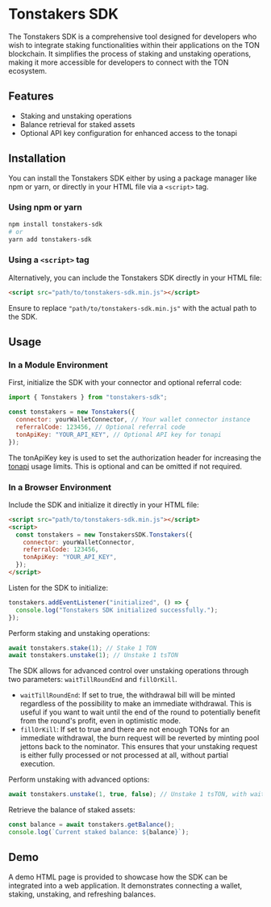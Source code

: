 # Tonstakers SDK

The Tonstakers SDK is a comprehensive tool designed for developers who wish to integrate staking functionalities within their applications on the TON blockchain. It simplifies the process of staking and unstaking operations, making it more accessible for developers to connect with the TON ecosystem.

## Features

- Staking and unstaking operations
- Balance retrieval for staked assets
- Optional API key configuration for enhanced access to the tonapi

## Installation

You can install the Tonstakers SDK either by using a package manager like npm or yarn, or directly in your HTML file via a `<script>` tag.

### Using npm or yarn

```bash
npm install tonstakers-sdk
# or
yarn add tonstakers-sdk
```

### Using a `<script>` tag

Alternatively, you can include the Tonstakers SDK directly in your HTML file:

```html
<script src="path/to/tonstakers-sdk.min.js"></script>
```

Ensure to replace `"path/to/tonstakers-sdk.min.js"` with the actual path to the SDK.

## Usage

### In a Module Environment

First, initialize the SDK with your connector and optional referral code:

```javascript
import { Tonstakers } from "tonstakers-sdk";

const tonstakers = new Tonstakers({
  connector: yourWalletConnector, // Your wallet connector instance
  referralCode: 123456, // Optional referral code
  tonApiKey: "YOUR_API_KEY", // Optional API key for tonapi
});
```

The tonApiKey key is used to set the authorization header for increasing the [tonapi](https://tonapi.io/) usage limits. This is optional and can be omitted if not required.

### In a Browser Environment

Include the SDK and initialize it directly in your HTML file:

```html
<script src="path/to/tonstakers-sdk.min.js"></script>
<script>
  const tonstakers = new TonstakersSDK.Tonstakers({
    connector: yourWalletConnector,
    referralCode: 123456,
    tonApiKey: "YOUR_API_KEY",
  });
</script>
```

Listen for the SDK to initialize:

```javascript
tonstakers.addEventListener("initialized", () => {
  console.log("Tonstakers SDK initialized successfully.");
});
```

Perform staking and unstaking operations:

```javascript
await tonstakers.stake(1); // Stake 1 TON
await tonstakers.unstake(1); // Unstake 1 tsTON
```

The SDK allows for advanced control over unstaking operations through two parameters: `waitTillRoundEnd` and `fillOrKill`.

- `waitTillRoundEnd`: If set to true, the withdrawal bill will be minted regardless of the possibility to make an immediate withdrawal. This is useful if you want to wait until the end of the round to potentially benefit from the round's profit, even in optimistic mode.
- `fillOrKill`: If set to true and there are not enough TONs for an immediate withdrawal, the burn request will be reverted by minting pool jettons back to the nominator. This ensures that your unstaking request is either fully processed or not processed at all, without partial execution.

Perform unstaking with advanced options:

```javascript
await tonstakers.unstake(1, true, false); // Unstake 1 tsTON, with waitTillRoundEnd set to true and fillOrKill set to false
```

Retrieve the balance of staked assets:

```javascript
const balance = await tonstakers.getBalance();
console.log(`Current staked balance: ${balance}`);
```

## Demo

A demo HTML page is provided to showcase how the SDK can be integrated into a web application. It demonstrates connecting a wallet, staking, unstaking, and refreshing balances.

